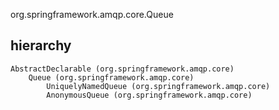org.springframework.amqp.core.Queue

## hierarchy
```
AbstractDeclarable (org.springframework.amqp.core)
    Queue (org.springframework.amqp.core)
        UniquelyNamedQueue (org.springframework.amqp.core)
        AnonymousQueue (org.springframework.amqp.core)
```